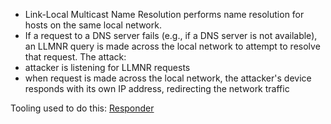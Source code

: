 - Link-Local Multicast Name Resolution performs name resolution for hosts on the same local network.
- If a request to a DNS server fails (e.g., if a DNS server is not available), an LLMNR query is made across the local network to attempt to resolve that request.
The attack:
- attacker is listening for LLMNR requests
- when request is made across the local network, the attacker's device responds with its own IP address, redirecting the network traffic

Tooling used to do this:
	[Responder](https://www.kali.org/tools/responder/)